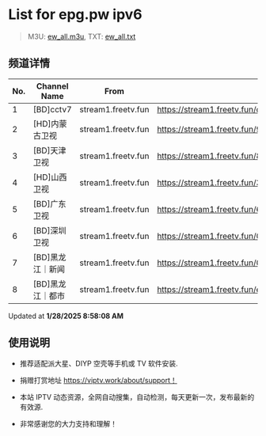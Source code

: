 # List for **epg.pw ipv6**

> M3U: [ew_all.m3u](./ew_all.m3u ), TXT: [ew_all.txt](./txt/ew_all.txt )

## 频道详情

| No. | Channel Name | From | Source |
| --- | ------------ | ---- | ------ |
| 1 | [BD]cctv7 | stream1.freetv.fun | <https://stream1.freetv.fun/de65776c9dd5b38f07f3bee4fd7e708d8b2dcac9a659c3ed786a6904314d4e64.m3u8> |
| 2 | [HD]内蒙古卫视 | stream1.freetv.fun | <https://stream1.freetv.fun/97f9104f50fef19f532dccf3478be721b8eb8aead56247c68a672b5bb12bdf4f.m3u8> |
| 3 | [BD]天津卫视 | stream1.freetv.fun | <https://stream1.freetv.fun/8ed682f9b5d5aca70066f0ab6200cf20bfa18d2b07d0f33b121dec48a3c9b7b1.m3u8> |
| 4 | [HD]山西卫视 | stream1.freetv.fun | <https://stream1.freetv.fun/3e2c47e5a93c2ecb81e84ee0b01073d9c75cfe28ceee10ba2b92e4f985587b76.m3u8> |
| 5 | [BD]广东卫视 | stream1.freetv.fun | <https://stream1.freetv.fun/6b8d15c071cd2d8750d97273e8fd8f3aaa9fd0e88c6b062e2f733b53034bc7e4.m3u8> |
| 6 | [BD]深圳卫视 | stream1.freetv.fun | <https://stream1.freetv.fun/0920916cafe07a4eab4f454138d9ceef8e169c980972e28f7ef1ec19cbf5d475.m3u8> |
| 7 | [BD]黑龙江｜新闻 | stream1.freetv.fun | <https://stream1.freetv.fun/080469d52cc5335c46964f7c27523b67504caee880cea18a77f7bdc91d2d98d0.m3u8> |
| 8 | [BD]黑龙江｜都市 | stream1.freetv.fun | <https://stream1.freetv.fun/e8aab8e96ab29ac96cc392943d54a947eb57591f4a0fdaf6267345e76a54f209.m3u8> |

Updated at **1/28/2025 8:58:08 AM**

## 使用说明

- 推荐适配派大星、DIYP 空壳等手机或 TV 软件安装.

- 捐赠打赏地址 <https://viptv.work/about/support！>

- 本站 IPTV 动态资源，全网自动搜集，自动检测，每天更新一次，发布最新的有效源.

- 非常感谢您的大力支持和理解！
